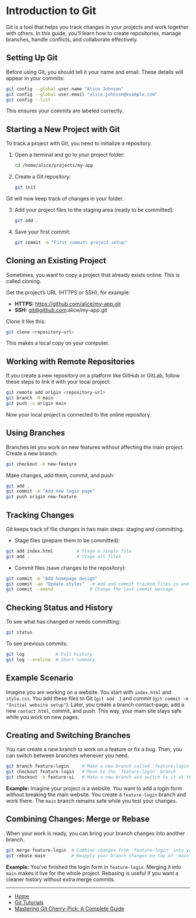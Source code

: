 # Introduction to Git

Git is a tool that helps you track changes in your projects and work together with others. In this guide, you’ll learn how to create repositories, manage branches, handle conflicts, and collaborate effectively.

## Setting Up Git

Before using Git, you should tell it your name and email. These details will appear in your commits:

```bash
git config --global user.name "Alice Johnson"
git config --global user.email "alice.johnson@example.com"
git config --list
```

This ensures your commits are labeled correctly.

## Starting a New Project with Git

To track a project with Git, you need to initialize a repository.

1. Open a terminal and go to your project folder:

    ```bash
    cd /home/alice/projects/my-app
    ```

2. Create a Git repository:

    ```bash
    git init
    ```

Git will now keep track of changes in your folder.

3. Add your project files to the staging area (ready to be committed):

    ````bash
    git add .
    ````

4. Save your first commit:

    ```bash
    git commit -m "First commit: project setup"
    ```

## Cloning an Existing Project

Sometimes, you want to copy a project that already exists online. This is called cloning.

Get the project’s URL (HTTPS or SSH), for example:

- **HTTPS:** https://github.com/alice/my-app.git
- **SSH:** git@github.com:alice/my-app.git

Clone it like this:

```bash
git clone <repository-url>
```

This makes a local copy on your computer.

## Working with Remote Repositories

If you create a new repository on a platform like GitHub or GitLab, follow these steps to link it with your local project:

```bash
git remote add origin <repository-url>
git branch -M main
git push -u origin main
```

Now your local project is connected to the online repository.

## Using Branches

Branches let you work on new features without affecting the main project. Create a new branch:

```bash
git checkout -b new-feature
```

Make changes, add them, commit, and push:

```bash
git add .
git commit -m "Add new login page"
git push origin new-feature
```

## Tracking Changes

Git keeps track of file changes in two main steps: staging and committing.

- Stage files (prepare them to be committed):
```bash
git add index.html         # Stage a single file
git add .                  # Stage all files
```

- Commit files (save changes to the repository):
```bash
git commit -m "Add homepage design"
git commit -am "Update styles"   # Add and commit tracked files in one step
git commit --amend              # Change the last commit message
```

## Checking Status and History

To see what has changed or needs committing:
```bash
git status
```

To see previous commits:

```bash
git log            # Full history
git log --oneline  # Short summary
```

## Example Scenario

Imagine you are working on a website. You start with `index.html` and `style.css`. You add these files to Git (`git add .`) and commit (`git commit -m "Initial website setup"`). Later, you create a branch contact-page, add a new `contact.html`, commit, and push. This way, your main site stays safe while you work on new pages.

## Creating and Switching Branches

You can create a new branch to work on a feature or fix a bug. Then, you can switch between branches whenever you need.

```bash
git branch feature-login     # Make a new branch called 'feature-login'
git checkout feature-login   # Move to the 'feature-login' branch
git checkout -b feature-ui   # Make a new branch and switch to it at the same time
```

**Example:** Imagine your project is a website. You want to add a login form without breaking the main website. You create a `feature-login` branch and work there. The `main` branch remains safe while you test your changes.

## Combining Changes: Merge or Rebase

When your work is ready, you can bring your branch changes into another branch.

```bash
git merge feature-login  # Combine changes from 'feature-login' into your current branch
git rebase main          # Reapply your branch changes on top of 'main'
```

**Example:** You’ve finished the login form in `feature-login`. Merging it into `main` makes it live for the whole project. Rebasing is useful if you want a cleaner history without extra merge commits.

---

- [Home](./../../README.md)
- [Git Tutorials](./../tutorials.md)
- [Mastering Git Cherry-Pick: A Complete Guide](./2_Mastering_Git_Cherry_Pick_A_Complete_Guide.md)
